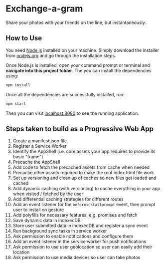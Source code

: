 # Exchange-a-gram

Share your photos with your friends on the line, but instantaneously.

## How to Use
You need [Node.js](https://nodejs.org) installed on your machine.
Simply download the installer from [nodejs.org](https://nodejs.org)
and go through the installation steps.

Once Node.js is installed, open your command prompt or terminal
and **navigate into this project folder**. The you can install
the dependencies using:

```bash
npm install
```

Once all the dependencies are successfully installed, run:

```bash
npm start
```

Then you can visit [localhost:8080](http://localhost:8080) to
see the running application.

## Steps taken to build as a Progressive Web App

1. Create a manifest.json file
2. Register a Service Worker
3. Identify the AppShell (i.e. core assets your app requires to provide its basic "frame")
4. Precache the AppShell
5. Add code to fetch the precached assets from cache when needed
6. Precache other assets required to make the root index.html file work
7. Set up versioning and clean up of caches so new files get loaded and cached
8. Add dynamic caching (with versioning) to cache everything in your app when visited / fetched by the user
9. Add differential caching strategies for different routes
10. Add an event listener for the `beforeinstallprompt` event, then prompt user to install on gesture
11. Add polyfills for necessary features, e.g. promises and fetch
12. Save dynamic data in indexedDB
13. Store user submitted data in indexedDB and register a sync event
14. Run background sync tasks in service worker
15. Ask permission to enable notifications and configure them
16. Add an event listener in the service worker for push notifications
17. Ask permission to use user geolocation so user can easily add their location
18. Ask permission to use media devices so user can take photos
